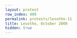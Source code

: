 ```yaml
---
layout: protest
row_index: 409
permalink: protests/lesotho-11
title: Lesotho, October 2009
hidden: true
---
```

